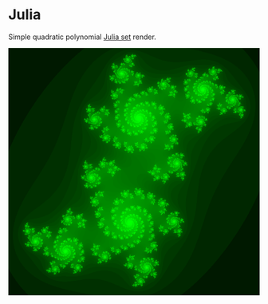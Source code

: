 # Julia

Simple quadratic polynomial [Julia set](https://en.wikipedia.org/wiki/Julia_set) render.

![julia set](pictures/julia.png)

